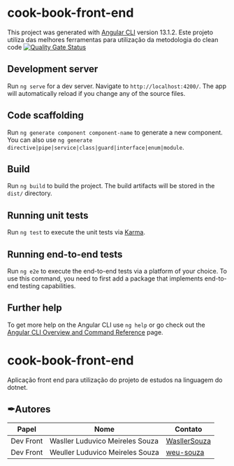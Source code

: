 # cook-book-front-end

This project was generated with [Angular CLI](https://github.com/angular/angular-cli) version 13.1.2.
Este projeto utiliza das melhores ferramentas para utilização da metodologia do clean code [![Quality Gate Status](https://sonarcloud.io/api/project_badges/measure?project=WasllerSouza_cook-book-front-end&metric=alert_status)](https://sonarcloud.io/summary/new_code?id=WasllerSouza_cook-book-front-end)

## Development server

Run `ng serve` for a dev server. Navigate to `http://localhost:4200/`. The app will automatically reload if you change any of the source files.

## Code scaffolding

Run `ng generate component component-name` to generate a new component. You can also use `ng generate directive|pipe|service|class|guard|interface|enum|module`.

## Build

Run `ng build` to build the project. The build artifacts will be stored in the `dist/` directory.

## Running unit tests

Run `ng test` to execute the unit tests via [Karma](https://karma-runner.github.io).

## Running end-to-end tests

Run `ng e2e` to execute the end-to-end tests via a platform of your choice. To use this command, you need to first add a package that implements end-to-end testing capabilities.

## Further help

To get more help on the Angular CLI use `ng help` or go check out the [Angular CLI Overview and Command Reference](https://angular.io/cli) page.

# cook-book-front-end
Aplicação front end para utilização do projeto de estudos na linguagem do dotnet.

## ✒Autores 
| Papel                   | Nome                              | Contato                                           | 
| ----------------------- | --------------------------------- | --------------------------------------------------| 
| Dev Front               | Wasller Luduvico Meireles Souza   | [WasllerSouza](https://github.com/WasllerSouza)   |
| Dev Front               | Weuller Luduvico Meireles Souza   | [weu-souza](https://github.com/weu-souza)         |
